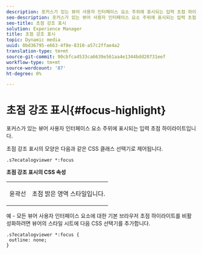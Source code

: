 ```yaml
---
description: 포커스가 있는 뷰어 사용자 인터페이스 요소 주위에 표시되는 입력 초점 하이라이트입니다.
seo-description: 포커스가 있는 뷰어 사용자 인터페이스 요소 주위에 표시되는 입력 초점 하이라이트입니다.
seo-title: 초점 강조 표시
solution: Experience Manager
title: 초점 강조 표시
topic: Dynamic media
uuid: 0bd36795-e663-4f0e-8310-a57c2ffae4a2
translation-type: tm+mt
source-git-commit: 90cbfca4533ca6639e561aa4e1344bdd20731eef
workflow-type: tm+mt
source-wordcount: '87'
ht-degree: 0%

---
```



# 초점 강조 표시{#focus-highlight}

포커스가 있는 뷰어 사용자 인터페이스 요소 주위에 표시되는 입력 초점 하이라이트입니다.

<!--<a id="section_E8B3D0BF9FF548F188F717D6EA65EC32"></a>-->

초점 강조 표시의 모양은 다음과 같은 CSS 클래스 선택기로 제어됩니다.

```
.s7ecatalogviewer *:focus
```

**초점 강조 표시의 CSS 속성**

<table id="table_C48C56E696304C9BAFEE71BA9EA9A174"> 
 <tbody> 
  <tr> 
   <td colname="col1"> <p> <span class="codeph"> 윤곽선  </span> </p> </td> 
   <td colname="col2"> <p> 초점 밝은 영역 스타일입니다. </p> </td> 
  </tr> 
 </tbody> 
</table>

예 - 모든 뷰어 사용자 인터페이스 요소에 대한 기본 브라우저 초점 하이라이트를 비활성화하려면 뷰어의 스타일 시트에 다음 CSS 선택기를 추가합니다.

```
.s7ecatalogviewer *:focus { 
 outline: none; 
}
```

